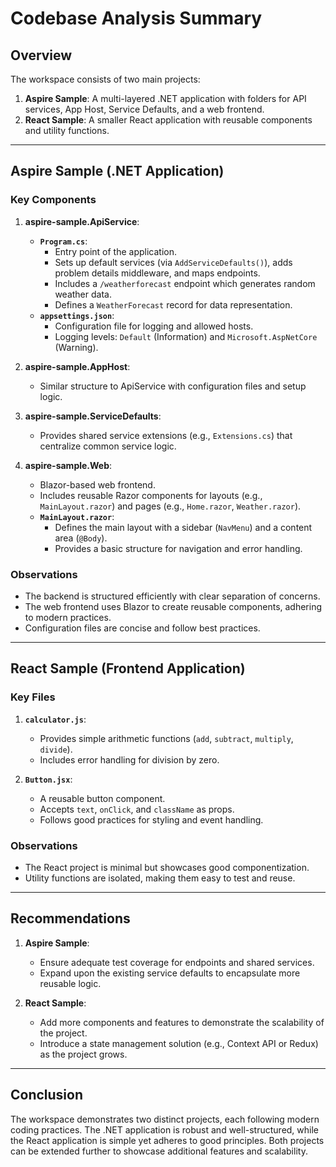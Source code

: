 # Codebase Analysis Summary

## Overview
The workspace consists of two main projects:
1. **Aspire Sample**: A multi-layered .NET application with folders for API services, App Host, Service Defaults, and a web frontend.
2. **React Sample**: A smaller React application with reusable components and utility functions.

---

## Aspire Sample (.NET Application)

### Key Components
1. **aspire-sample.ApiService**:
   - **`Program.cs`**:
     - Entry point of the application.
     - Sets up default services (via `AddServiceDefaults()`), adds problem details middleware, and maps endpoints.
     - Includes a `/weatherforecast` endpoint which generates random weather data.
     - Defines a `WeatherForecast` record for data representation.
   - **`appsettings.json`**:
     - Configuration file for logging and allowed hosts.
     - Logging levels: `Default` (Information) and `Microsoft.AspNetCore` (Warning).

2. **aspire-sample.AppHost**:
   - Similar structure to ApiService with configuration files and setup logic.

3. **aspire-sample.ServiceDefaults**:
   - Provides shared service extensions (e.g., `Extensions.cs`) that centralize common service logic.

4. **aspire-sample.Web**:
   - Blazor-based web frontend.
   - Includes reusable Razor components for layouts (e.g., `MainLayout.razor`) and pages (e.g., `Home.razor`, `Weather.razor`).
   - **`MainLayout.razor`**:
     - Defines the main layout with a sidebar (`NavMenu`) and a content area (`@Body`).
     - Provides a basic structure for navigation and error handling.

### Observations
- The backend is structured efficiently with clear separation of concerns.
- The web frontend uses Blazor to create reusable components, adhering to modern practices.
- Configuration files are concise and follow best practices.

---

## React Sample (Frontend Application)

### Key Files
1. **`calculator.js`**:
   - Provides simple arithmetic functions (`add`, `subtract`, `multiply`, `divide`).
   - Includes error handling for division by zero.

2. **`Button.jsx`**:
   - A reusable button component.
   - Accepts `text`, `onClick`, and `className` as props.
   - Follows good practices for styling and event handling.

### Observations
- The React project is minimal but showcases good componentization.
- Utility functions are isolated, making them easy to test and reuse.

---

## Recommendations
1. **Aspire Sample**:
   - Ensure adequate test coverage for endpoints and shared services.
   - Expand upon the existing service defaults to encapsulate more reusable logic.

2. **React Sample**:
   - Add more components and features to demonstrate the scalability of the project.
   - Introduce a state management solution (e.g., Context API or Redux) as the project grows.

---

## Conclusion
The workspace demonstrates two distinct projects, each following modern coding practices. The .NET application is robust and well-structured, while the React application is simple yet adheres to good principles. Both projects can be extended further to showcase additional features and scalability.